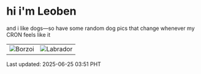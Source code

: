 # hi i'm Leoben

and i like dogs—so have some random dog pics that change whenever my CRON feels like it

|  |  |
|--------|----------|
| ![Borzoi](https://random-dog-vercel.vercel.app/api/random-borzoi?v=1750794668) | ![Labrador](https://random-dog-vercel.vercel.app/api/random-labrador?v=1750794668) |

Last updated: 2025-06-25 03:51 PHT
